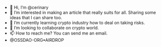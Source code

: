 - 👋 Hi, I’m @cerinary
- 👀 I’m interested in making an article that really suits for all. Sharing some ideas that I can share too.
- 🌱 I’m currently learning crypto industry how to deal on taking risks.
- 💞️ I’m looking to collaborate on crypto world.
- 📫 How to reach me? You can send me an email. 
- @OSSDAO-ORG•AIRDROP
